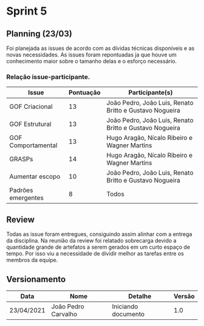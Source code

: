 # Sprint 5

## Planning (23/03)

Foi planejada as issues de acordo com as dívidas técnicas disponíveis e as novas necessidades. As issues foram repontuadas ja que houve um conhecimento maior sobre o tamanho delas e o esforço necessário.

### Relação issue-participante.

|Issue|Pontuação|Participante(s)|
|---|---|---|
|GOF Criacional|13|João Pedro, João Luis, Renato Britto e Gustavo Nogueira|
|GOF Estrutural|13|João Pedro, João Luis, Renato Britto e Gustavo Nogueira|
|GOF Comportamental|13|Hugo Aragão, Nícalo Ribeiro e Wagner Martins|
|GRASPs|14|Hugo Aragão, Nícalo Ribeiro e Wagner Martins|
|Aumentar escopo|10|João Pedro, João Luis, Renato Britto e Gustavo Nogueira|
|Padrões emergentes|8|Todos|

## Review

Todas as issue foram entregues, consiguindo assim alinhar com a entrega da disciplina. Na reunião da review foi relatado sobrecarga devido a quantidade grande de artefatos a serem gerados em um curto espaço de tempo. Por isso viu a necessidade de dividir melhor as tarefas entre os membros da equipe.

## Versionamento

|Data|Nome|Detalhe|Versão|
|---|---|---|---|
|23/04/2021|João Pedro Carvalho|Iniciando documento|1.0|